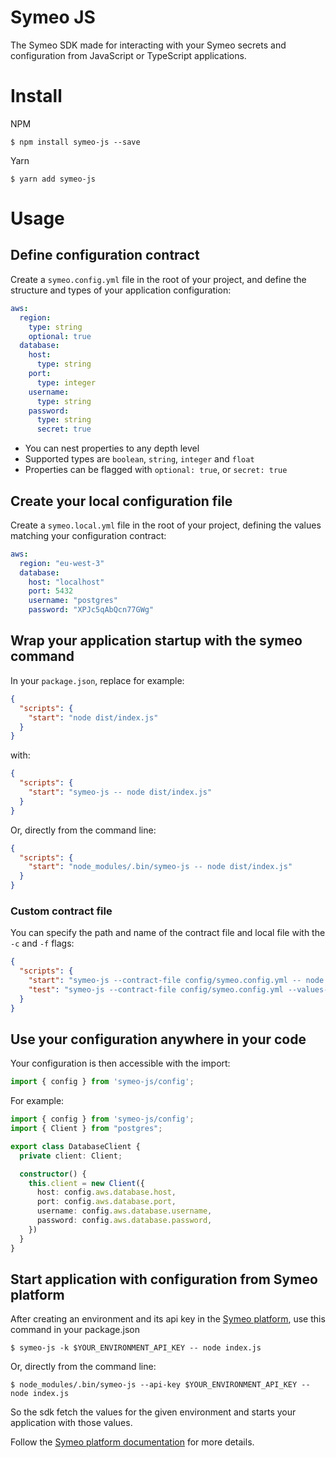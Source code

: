 # Symeo JS

The Symeo SDK made for interacting with your Symeo secrets and configuration from JavaScript or TypeScript applications.

# Install

NPM
```shell
$ npm install symeo-js --save 
```

Yarn
```shell
$ yarn add symeo-js
```

# Usage

## Define configuration contract

Create a `symeo.config.yml` file in the root of your project, and define the structure and types of your application configuration:

```yaml
aws:
  region:
    type: string
    optional: true
  database:
    host:
      type: string
    port:
      type: integer
    username:
      type: string
    password:
      type: string
      secret: true
```

- You can nest properties to any depth level
- Supported types are `boolean`, `string`, `integer` and `float`
- Properties can be flagged with `optional: true`, or `secret: true`

## Create your local configuration file

Create a `symeo.local.yml` file in the root of your project, defining the values matching your configuration contract:

```yaml
aws:
  region: "eu-west-3"
  database:
    host: "localhost"
    port: 5432
    username: "postgres"
    password: "XPJc5qAbQcn77GWg"
```

## Wrap your application startup with the symeo command

In your `package.json`, replace for example:

```json
{
  "scripts": {
    "start": "node dist/index.js"
  }
}
```

with:

```json
{
  "scripts": {
    "start": "symeo-js -- node dist/index.js"
  }
}
```

Or, directly from the command line:

```json
{
  "scripts": {
    "start": "node_modules/.bin/symeo-js -- node dist/index.js"
  }
}
```

### Custom contract file

You can specify the path and name of the contract file and local file with the `-c` and `-f` flags:

```json
{
  "scripts": {
    "start": "symeo-js --contract-file config/symeo.config.yml -- node dist/index.js",
    "test": "symeo-js --contract-file config/symeo.config.yml --values-file config/symeo.test.yml -- jest"
  }
}
```

## Use your configuration anywhere in your code

Your configuration is then accessible with the import:

```typescript
import { config } from 'symeo-js/config';
```

For example:

```typescript
import { config } from 'symeo-js/config';
import { Client } from "postgres";

export class DatabaseClient {
  private client: Client;

  constructor() {
    this.client = new Client({
      host: config.aws.database.host,
      port: config.aws.database.port,
      username: config.aws.database.username,
      password: config.aws.database.password,
    })
  }
}
```

## Start application with configuration from Symeo platform

After creating an environment and its api key in the [Symeo platform](https://app-config-staging.symeo.io/), use this command in your package.json

```shell
$ symeo-js -k $YOUR_ENVIRONMENT_API_KEY -- node index.js
```

Or, directly from the command line:

```shell
$ node_modules/.bin/symeo-js --api-key $YOUR_ENVIRONMENT_API_KEY -- node index.js
```

So the sdk fetch the values for the given environment and starts your application with those values.

Follow the [Symeo platform documentation](https://symeo.io/) for more details.
